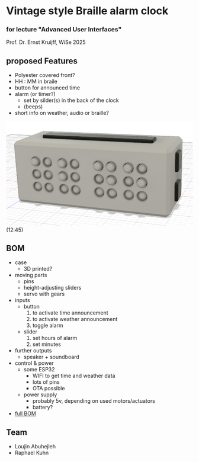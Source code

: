 # Vintage style Braille alarm clock

### for lecture "Advanced User Interfaces"

Prof. Dr. Ernst Kruijff, WiSe 2025

## proposed Features

- Polyester covered front?
- HH : MM in braile
- button for announced time
- alarm (or timer?)
	- set by silder(s) in the back of the clock
	- (beeps)
- short info on weather, audio or braille?


![raw render of the clock](image.png)
(12:45)

## BOM

- case
	- 3D printed?
- moving parts
	- pins
	- height-adjusting sliders
	- servo with gears
- inputs
	- button
		1. to activate time announcement
		2. to activate weather announcement
		3. toggle alarm
	- slider
		1. set hours of alarm
		2. set minutes
- further outputs
	- speaker + soundboard
- control & power
	- some ESP32
		- WIFI to get time and weather data
		- lots of pins
		- OTA possible
	- power supply
		- probably 5v, depending on used motors/actuators
		- battery?
- [full BOM](bom.md)

## Team

- Loujin Abuhejleh
- Raphael Kuhn
